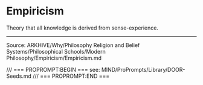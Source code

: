 # Empiricism

Theory that all knowledge is derived from sense-experience.

---
Source: ARKHIVE/Why/Philosophy Religion and Belief Systems/Philosophical Schools/Modern Philosophy/Empiricism/Empiricism.md

/// === PROPROMPT:BEGIN ===
see: MIND/ProPrompts/Library/DOOR-Seeds.md
/// === PROPROMPT:END ===
